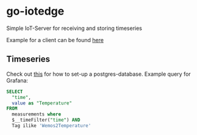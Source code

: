 # go-iotedge
Simple IoT-Server for receiving and storing timeseries

Example for a client can be found [here](https://github.com/pat-rohn/wemos-d1-lite)

## Timeseries
Check out [this](https://github.com/pat-rohn/timeseries) for how to set-up a postgres-database. Example query for Grafana:
```SQL
SELECT
  "time",
  value as "Temperature"
FROM
  measurements where 
  $__timeFilter("time") AND
  Tag ilike 'Wemos2Temperature'
```
